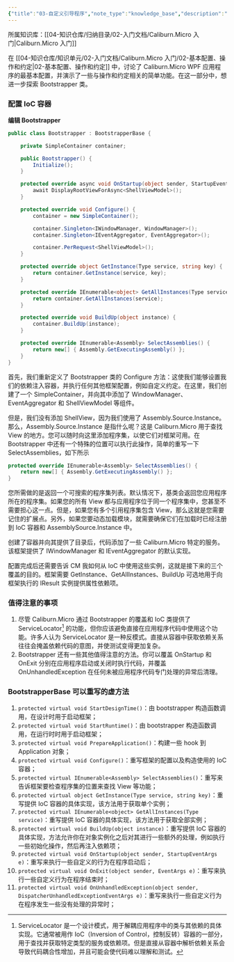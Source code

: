```yaml
---
{"title":"03-自定义引导程序","note_type":"knowledge_base","description":"自定义 Caliburn.Micro Bootstrapper 类，并配置 IoC 容器","tags":["caliburn-micro","csharp","WPF"],"create_time":"2024-08-12","update_time":"2025-02-19","dg-home":false,"dg-publish":true,"aliase":null,"root":"Caliburn.Micro 入门","permalink":"/04-知识仓库/知识单元/02-入门文档/Caliburn.Micro 入门/03-自定义引导程序/","dgPassFrontmatter":true,"noteIcon":"","created":"2024-08-12","updated":"2025-02-19"}
---
```



所属知识库：[[04-知识仓库/归纳目录/02-入门文档/Caliburn.Micro 入门\|Caliburn.Micro 入门]]

在 [[04-知识仓库/知识单元/02-入门文档/Caliburn.Micro 入门/02-基本配置、操作和约定\|02-基本配置、操作和约定]] 中，讨论了 Caliburn.Micro WPF 应用程序的最基本配置，并演示了一些与操作和约定相关的简单功能。在这一部分中，想进一步探索 Bootstrapper 类。

### 配置 IoC 容器

**编辑 Bootstrapper**

```csharp
public class Bootstrapper : BootstrapperBase {

    private SimpleContainer container;

    public Bootstrapper() {
        Initialize();
    }

    protected override async void OnStartup(object sender, StartupEventArgs e) {
        await DisplayRootViewForAsync<ShellViewModel>();
    }

    protected override void Configure() {
        container = new SimpleContainer();

        container.Singleton<IWindowManager, WindowManager>();
        container.Singleton<IEventAggregator, EventAggregator>();

        container.PerRequest<ShellViewModel>();
    }

    protected override object GetInstance(Type service, string key) {
        return container.GetInstance(service, key);
    }

    protected override IEnumerable<object> GetAllInstances(Type service) {
        return container.GetAllInstances(service);
    }

    protected override void BuildUp(object instance) {
        container.BuildUp(instance);
    }

    protected override IEnumerable<Assembly> SelectAssemblies() {
        return new[] { Assembly.GetExecutingAssembly() };
    }
}

```

首先，我们重新定义了 Bootstrapper 类的 Configure 方法：这使我们能够设置我们的依赖注入容器，并执行任何其他框架配置，例如自定义约定。在这里，我们创建了一个 SimpleContainer，并向其中添加了 WindowManager、EventAggregator 和 ShellViewModel 等组件。

但是，我们没有添加 ShellView，因为我们使用了 Assembly.Source.Instance。那么，Assembly.Source.Instance 是指什么呢？这是 Caliburn.Micro 用于查找 View 的地方。您可以随时向这里添加程序集，以使它们对框架可用。在 Bootstrapper 中还有一个特殊的位置可以执行此操作，简单的重写一下 SelectAssemblies，如下所示

```csharp
protected override IEnumerable<Assembly> SelectAssemblies() {
    return new[] { Assembly.GetExecutingAssembly() };
}
```

您所需做的是返回一个可搜索的程序集列表。默认情况下，基类会返回您应用程序所在的程序集。如果您的所有 View 都与应用程序位于同一个程序集中，您甚至不需要担心这一点。但是，如果您有多个引用程序集包含 View，那么这就是您需要记住的扩展点。另外，如果您要动态加载模块，就需要确保它们在加载时已经注册到 IoC 容器和 AssemblySource.Instance 中。

创建了容器并向其提供了目录后，代码添加了一些 Caliburn.Micro 特定的服务。该框架提供了 IWindowManager 和 IEventAggregator 的默认实现。

配置完成后还需要告诉 CM 我如何从 IoC 中使用这些实例，这就是接下来的三个覆盖的目的。框架需要 GetInstance、GetAllInstances、BuildUp 可选地用于向框架执行的 IResult 实例提供属性依赖项。

### 值得注意的事项

1. 尽管 Caliburn.Micro 通过 Bootstrapper 的覆盖和 IoC 类提供了 ServiceLocator[^1] 的功能，但你应该避免直接在应用程序代码中使用这个功能。许多人认为 ServiceLocator 是一种反模式。直接从容器中获取依赖关系往往会掩盖依赖代码的意图，并使测试变得更加复杂。
2. Bootstrapper 还有一些其他值得注意的方法。你可以覆盖 OnStartup 和 OnExit 分别在应用程序启动或关闭时执行代码，并覆盖 OnUnhandledException 在任何未被应用程序代码专门处理的异常后清理。

### BootstrapperBase 可以重写的虚方法

1. `protected virtual void StartDesignTime()`：由 bootstrapper 构造函数调用，在设计时用于启动框架；
2. `protected virtual void StartRuntime()`：由 bootstrapper 构造函数调用，在运行时时用于启动框架；
3. `protected virtual void PrepareApplication()`：构建一些 hook 到 Application 对象；
4. `protected virtual void Configure()`：重写框架的配置以及构造使用的 IoC 容器；
5. `protected virtual IEnumerable<Assembly> SelectAssemblies()`：重写来告诉框架要检查程序集的位置来查找 View 等功能；
6. `protected virtual object GetInstance(Type service, string key)`：重写提供 IoC 容器的具体实现，该方法用于获取单个实例；
7. `protected virtual IEnumerable<object> GetAllInstances(Type service)`：重写提供 IoC 容器的具体实现，该方法用于获取全部实例；
8. `protected virtual void BuildUp(object instance)`：重写提供 IoC 容器的具体实现，方法允许你在对象实例化之后对其进行一些额外的处理，例如执行一些初始化操作，然后再注入依赖项；
9. `protected virtual void OnStartup(object sender, StartupEventArgs e)`：重写来执行一些自定义的行为在程序启动后；
10. `protected virtual void OnExit(object sender, EventArgs e)`：重写来执行一些自定义行为在程序结束时；
11. `protected virtual void OnUnhandledException(object sender, DispatcherUnhandledExceptionEventArgs e)`：重写来执行一些自定义行为在程序发生一些没有处理的异常时；

[^1]: ServiceLocator 是一个设计模式，用于解耦应用程序中的类与其依赖的具体实现。它通常被用作 IoC（Inversion of Control，控制反转）容器的一部分，用于查找并获取特定类型的服务或依赖项。但是直接从容器中解析依赖关系会导致代码耦合性增加，并且可能会使代码难以理解和测试。
